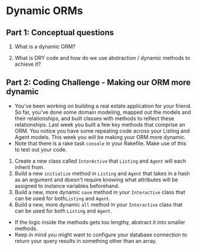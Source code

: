 # Dynamic ORMs

## Part 1: Conceptual questions
1. What is a dynamic ORM?
    
2. What is DRY code and how do we use abstraction / dynamic methods to achieve it?

## Part 2: Coding Challenge - Making our ORM more dynamic
* You've been working on building a real estate application for your friend. So far, you've done some domain modeling, mapped out the models and their relationships, and built classes with methods to reflect these relationships. Last week you built a few key methods that comprise an ORM. You notice you have some repeating code across your Listing and Agent models. This week you will be making your ORM more dynamic.
* Note that there is a rake task `console` in your Rakefile. Make use of this to test out your code.
1. Create a new class called `InterActive` that `Listing` and `Agent` will each inherit from.
2. Build a new `initialize` method in `Listing` and `Agent` that takes in a hash as an argument and doesn't require knowing what attributes will be assigned to instance variables beforehand.
3. Build a new, more dynamic `save` method in your `Interactive` class that can be used for both`Listing` and `Agent`.
4. Build a new, more dynamic `all` method in your `Interactive` class that can be used for both `Listing` and `Agent`.
* If the logic inside the methods gets too lengthy, abstract it into smaller methods.
* Keep in mind you might want to configure your database connection to return your query results in something other than an array.